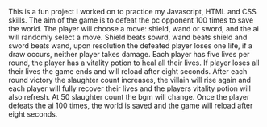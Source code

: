 This is a fun project I worked on to practice my Javascript, HTML and CSS skills. The aim of the game is to defeat the pc opponent 100 times to save the world. The player will choose a move: shield, wand or sword,  and the ai will randomly select a move. Shield beats sowrd, wand beats shield and sword beats wand, upon resolution the defeated player loses one life, if a draw occurs, neither player takes damage. Each player has five lives per round, the player has a vitality potion to heal all their lives. If player loses all their lives the game ends and will reload after eight seconds. After each round victory the slaughter count increases, the villain will rise again and each player will fully recover their lives and the players vitality potion will also refresh. At 50 slaughter count the bgm will change. Once the player defeats the ai 100 times, the world is saved and the game will reload after eight seconds.
